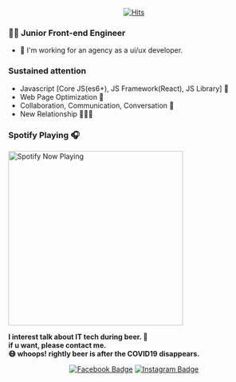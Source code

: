 <div align=center>
  
[![Hits](https://hits.seeyoufarm.com/api/count/incr/badge.svg?url=https%3A%2F%2Fgithub.com%2Fdesignagune%2F&count_bg=%2391A7FF&title_bg=%233B5BDB&title=hits&edge_flat=false)](https://hits.seeyoufarm.com)

</div>


### 👨‍💻 Junior Front-end Engineer 
- 🌃 I'm working for an agency as a ui/ux developer.

### Sustained attention
- Javascript [Core JS(es6+), JS Framework(React), JS Library] 📃
- Web Page Optimization 🔎
- Collaboration, Communication, Conversation 💬
- New Relationship 🧑‍🤝‍🧑

### Spotify Playing 🎧
[<img src="https://novatorem-tawny.vercel.app/api/spotify-playing" alt="Spotify Now Playing" width="350" />](https://open.spotify.com/user/w9i5duvwkj2lzxtxccbn549u2)


<b>I interest talk about IT tech during beer. 🍻<br />
if u want, please contact me.<br />
😷 whoops! rightly beer is after the COVID19 disappears.</b>


<div align=center>

 [![Facebook Badge](https://img.shields.io/badge/facebook-1877f2?style=flat-square&logo=facebook&logoColor=white&link=https://www.facebook.com/designagune)](https://www.facebook.com/designagune)
[![Instagram Badge](https://img.shields.io/badge/-Instagram-dd2a7b?style=flat-square&logo=instagram&logoColor=white&link=https://www.instagram.com/designa__gune)](https://www.instagram.com/designa__gune)

</div>
